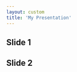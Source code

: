 ```yaml
---
layout: custom
title: 'My Presentation'
---
```

<!DOCTYPE html>
<html>
  <head>
    <link rel="stylesheet" href="lib/jsreveal/dist/reveal.css">
  </head>
  <body>
    <div class="reveal">
      <div class="slides">
        <section>
          <h1>Slide 1</h1>
        </section>
        <section>
          <h1>Slide 2</h1>
        </section>
      </div>
    </div>
    <script src="lib/jsreveal/dist/reveal.js"></script>
    <script>
      Reveal.initialize();
    </script>
  </body>
</html>
